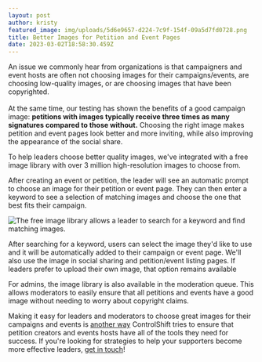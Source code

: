 ```yaml
---
layout: post
author: kristy
featured_image: img/uploads/5d6e9657-d224-7c9f-154f-09a5d7fd0728.png
title: Better Images for Petition and Event Pages
date: 2023-03-02T18:58:30.459Z
---
```

An issue we commonly hear from organizations is that campaigners and event hosts are often not choosing images for their campaigns/events, are choosing low-quality images, or are choosing images that have been copyrighted.\
\
At the same time, our testing has shown the benefits of a good campaign image: **petitions with images typically receive three times as many signatures compared to those without.** Choosing the right image makes petition and event pages look better and more inviting, while also improving the appearance of the social share.

T﻿o help leaders choose better quality images, we've integrated with a free image library with over 3 million high-resolution images to choose from. 

After creating an event or petition, the leader will see an automatic prompt to choose an image for their petition or event page. They can then enter a keyword to see a selection of matching images and choose the one that best fits their campaign.

![The free image library allows a leader to search for a keyword and find matching images. ](img/uploads/image-search.gif)

After searching for a keyword, users can select the image they'd like to use and it will be automatically added to their campaign or event page. We'll also use the image in social sharing and petition/event listing pages. If leaders prefer to upload their own image, that option remains available

F﻿or admins, the image library is also available in the moderation queue. This allows moderators to easily ensure that all petitions and events have a good image without needing to worry about copyright claims. 

M﻿aking it easy for leaders and moderators to choose great images for their campaigns and events is [another way](https://www.controlshiftlabs.com/2022/10/28/best-practices-for-event-hosts-and-petition-creators.html) ControlShift tries to ensure that petition creators and events hosts have all of the tools they need for success. If you're looking for strategies to help your supporters become more effective leaders, [get in touch](mailto:talk@controlshiftlabs.com)!